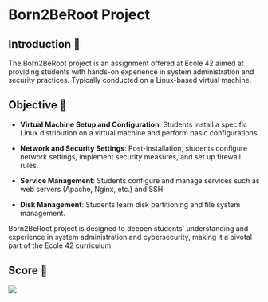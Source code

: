# Born2BeRoot Project

## Introduction 🚀
The Born2BeRoot project is an assignment offered at Ecole 42 aimed at providing students with hands-on experience in system administration and security practices. Typically conducted on a Linux-based virtual machine.

## Objective 🎯
- **Virtual Machine Setup and Configuration**: Students install a specific Linux distribution on a virtual machine and perform basic configurations.
  
- **Network and Security Settings**: Post-installation, students configure network settings, implement security measures, and set up firewall rules.

- **Service Management**: Students configure and manage services such as web servers (Apache, Nginx, etc.) and SSH.

- **Disk Management**: Students learn disk partitioning and file system management.

Born2BeRoot project is designed to deepen students' understanding and experience in system administration and cybersecurity, making it a pivotal part of the Ecole 42 curriculum.

## Score 🥇
![](https://i.ibb.co/VCjrVZb/success.png)

